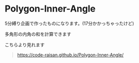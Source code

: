 # Polygon-Inner-Angle
5分縛り企画で作ったものになります。(17分かかっちゃったけど)

多角形の内角の和を計算できます

こちらより見れます
> https://code-raisan.github.io/Polygon-Inner-Angle/
